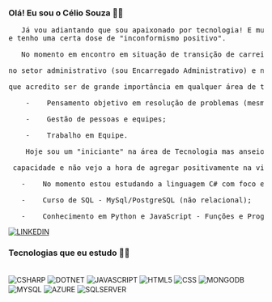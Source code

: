 ### Olá! Eu sou o Célio Souza ✌🏽
<p> <pre>   Já vou adiantando que sou apaixonado por tecnologia! E muuuito curioso, faço questão de saber como tudo funciona <br/>e tenho uma certa dose de "inconformismo positivo".<br/>
   No momento em encontro em situação de transição de carreira. Hoje eu atuo na área da Saúde em um Hospital <br/> 
no setor administrativo (sou Encarregado Administrativo) e nesses 3 anos de serviço desenvolvi algumas habilidades <br/>
que acredito ser de grande importância em qualquer área de trabalho:  <br/>
    -    Pensamento objetivo em resolução de problemas (mesmo em situações de pressão); <br/> 
    -    Gestão de pessoas e equipes; <br/> 
    -    Trabalho em Equipe. <br/> 
    Hoje sou um "iniciante" na área de Tecnologia mas anseio por uma vaga no mercado de trabalho, sei da minha <br/> 
 capacidade e não vejo a hora de agregar positivamente na vida das pessoas e empresa na qual eu venha trabalhar. <br/> 
   -    No momento estou estudando a linguagem C# com foco em ASP .Net (Para desenvolvimento de API's); <br/> 
   -    Curso de SQL - MySql/PostgreSQL (não relacional); <br/> 
   -    Conhecimento em Python e JavaScript - Funções e Programação Orientada a Objeto.</pre> </p>
    
[![LINKEDIN](https://img.shields.io/badge/LinkedIn-0077B5?style=for-the-badge&logo=linkedin&logoColor=white)](https://www.linkedin.com/in/celio-souza-01aa50267/)





### Tecnologias que eu estudo ✍🏽
<div style="display: inline_block"><br/>
    <img align="center" alt="CSHARP" src="https://img.shields.io/badge/C%23-239120?style=for-the-badge&logo=c-sharp&logoColor=white">
    <img align="center" alt="DOTNET" src="https://img.shields.io/badge/.NET-5C2D91?style=for-the-badge&logo=.net&logoColor=white">
    <img align="center" alt="JAVASCRIPT" src="https://img.shields.io/badge/JavaScript-F7DF1E?style=for-the-badge&logo=javascript&logoColor=black">
    <img align="center" alt="HTML5" src="https://img.shields.io/badge/HTML5-E34F26?style=for-the-badge&logo=html5&logoColor=white">
    <img align="center" alt="CSS" src="https://img.shields.io/badge/CSS3-1572B6?style=for-the-badge&logo=css3&logoColor=white">
    <img align="center" alt="MONGODB" src="https://img.shields.io/badge/MongoDB-4EA94B?style=for-the-badge&logo=mongodb&logoColor=white">
    <img align="center" alt="MYSQL" src="https://img.shields.io/badge/MySQL-00000F?style=for-the-badge&logo=mysql&logoColor=white">
    <img align="center" alt="AZURE" src="https://img.shields.io/badge/Microsoft_Azure-0089D6?style=for-the-badge&logo=microsoft-azure&logoColor=white">
    <img align="center" alt="SQLSERVER" src="https://img.shields.io/badge/Microsoft_SQL_Server-CC2927?style=for-the-badge&logo=microsoft-sql-server&logoColor=white">
</div>

<!--
<img align="center" alt="JAVA" src="https://img.shields.io/badge/Java-ED8B00?style=for-the-badge&logo=openjdk&logoColor=white">  
/*![Anurag's GitHub stats](https://github-readme-stats.vercel.app/api?username=CelioSouzaDv&show_icons=true&theme=tokyonight)*/
<img align="center" alt="JUPYTER" src="https://img.shields.io/badge/Made%20with-Jupyter-orange?style=for-the-badge&logo=Jupyter">
<img align="center" alt="NODEJS" src="https://img.shields.io/badge/Node.js-43853D?style=for-the-badge&logo=node.js&logoColor=white">
-->
